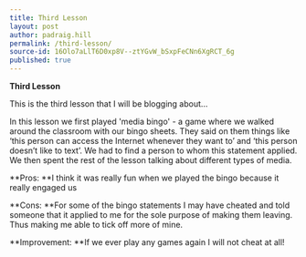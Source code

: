 ```yaml
---
title: Third Lesson
layout: post
author: padraig.hill
permalink: /third-lesson/
source-id: 16Olo7aLlT6D0xp8V--ztYGvW_bSxpFeCNn6XgRCT_6g
published: true
---
```

**Third Lesson**

This is the third lesson that I will be blogging about…

In this lesson we first played 'media bingo' - a game where we walked around the classroom with our bingo sheets. They said on them things like ‘this person can access the Internet whenever they want to’ and ‘this person doesn’t like to text’. We had to find a person to whom this statement applied. We then spent the rest of the lesson talking about different types of media.

**Pros: **I think it was really fun when we played the bingo because it really engaged us

**Cons: **For some of the bingo statements I may have cheated and told someone that it applied to me for the sole purpose of making them leaving. Thus making me able to tick off more of mine.

**Improvement: **If we ever play any games again I will not cheat at all!

